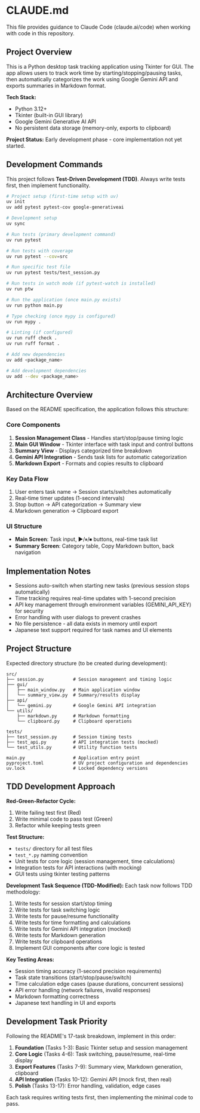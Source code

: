 # CLAUDE.md

This file provides guidance to Claude Code (claude.ai/code) when working with code in this repository.

## Project Overview

This is a Python desktop task tracking application using Tkinter for GUI. The app allows users to track work time by starting/stopping/pausing tasks, then automatically categorizes the work using Google Gemini API and exports summaries in Markdown format.

**Tech Stack:**
- Python 3.12+
- Tkinter (built-in GUI library)
- Google Gemini Generative AI API
- No persistent data storage (memory-only, exports to clipboard)

**Project Status:** Early development phase - core implementation not yet started.

## Development Commands

This project follows **Test-Driven Development (TDD)**. Always write tests first, then implement functionality.

```bash
# Project setup (first-time setup with uv)
uv init
uv add pytest pytest-cov google-generativeai

# Development setup
uv sync

# Run tests (primary development command)
uv run pytest

# Run tests with coverage
uv run pytest --cov=src

# Run specific test file
uv run pytest tests/test_session.py

# Run tests in watch mode (if pytest-watch is installed)
uv run ptw

# Run the application (once main.py exists)
uv run python main.py

# Type checking (once mypy is configured)
uv run mypy .

# Linting (if configured)
uv run ruff check .
uv run ruff format .

# Add new dependencies
uv add <package_name>

# Add development dependencies
uv add --dev <package_name>
```

## Architecture Overview

Based on the README specification, the application follows this structure:

### Core Components
1. **Session Management Class** - Handles start/stop/pause timing logic
2. **Main GUI Window** - Tkinter interface with task input and control buttons
3. **Summary View** - Displays categorized time breakdown
4. **Gemini API Integration** - Sends task lists for automatic categorization
5. **Markdown Export** - Formats and copies results to clipboard

### Key Data Flow
1. User enters task name → Session starts/switches automatically
2. Real-time timer updates (1-second intervals) 
3. Stop button → API categorization → Summary view
4. Markdown generation → Clipboard export

### UI Structure
- **Main Screen**: Task input, ▶/⏸/⏹ buttons, real-time task list
- **Summary Screen**: Category table, Copy Markdown button, back navigation

## Implementation Notes

- Sessions auto-switch when starting new tasks (previous session stops automatically)
- Time tracking requires real-time updates with 1-second precision
- API key management through environment variables (GEMINI_API_KEY) for security
- Error handling with user dialogs to prevent crashes
- No file persistence - all data exists in memory until export
- Japanese text support required for task names and UI elements

## Project Structure

Expected directory structure (to be created during development):
```
src/
├── session.py           # Session management and timing logic
├── gui/
│   ├── main_window.py   # Main application window
│   └── summary_view.py  # Summary/results display
├── api/
│   └── gemini.py        # Google Gemini API integration
└── utils/
    ├── markdown.py      # Markdown formatting
    └── clipboard.py     # Clipboard operations

tests/
├── test_session.py      # Session timing tests
├── test_api.py          # API integration tests (mocked)
└── test_utils.py        # Utility function tests

main.py                  # Application entry point
pyproject.toml           # UV project configuration and dependencies
uv.lock                  # Locked dependency versions
```

## TDD Development Approach

**Red-Green-Refactor Cycle:**
1. Write failing test first (Red)
2. Write minimal code to pass test (Green) 
3. Refactor while keeping tests green

**Test Structure:**
- `tests/` directory for all test files
- `test_*.py` naming convention
- Unit tests for core logic (session management, time calculations)
- Integration tests for API interactions (with mocking)
- GUI tests using tkinter testing patterns

**Development Task Sequence (TDD-Modified):**
Each task now follows TDD methodology:
1. Write tests for session start/stop timing
2. Write tests for task switching logic
3. Write tests for pause/resume functionality
4. Write tests for time formatting and calculations
5. Write tests for Gemini API integration (mocked)
6. Write tests for Markdown generation
7. Write tests for clipboard operations
8. Implement GUI components after core logic is tested

**Key Testing Areas:**
- Session timing accuracy (1-second precision requirements)
- Task state transitions (start/stop/pause/switch)
- Time calculation edge cases (pause durations, concurrent sessions)
- API error handling (network failures, invalid responses)
- Markdown formatting correctness
- Japanese text handling in UI and exports

## Development Task Priority

Following the README's 17-task breakdown, implement in this order:
1. **Foundation** (Tasks 1-3): Basic Tkinter setup and session management
2. **Core Logic** (Tasks 4-6): Task switching, pause/resume, real-time display
3. **Export Features** (Tasks 7-9): Summary view, Markdown generation, clipboard
4. **API Integration** (Tasks 10-12): Gemini API (mock first, then real)
5. **Polish** (Tasks 13-17): Error handling, validation, edge cases

Each task requires writing tests first, then implementing the minimal code to pass.